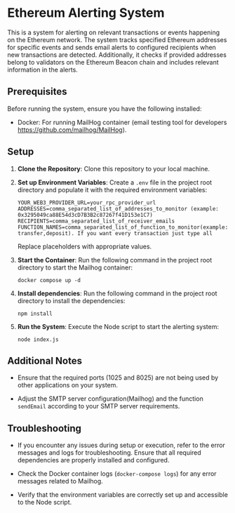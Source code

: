 # Ethereum Alerting System

This is a system for alerting on relevant transactions or events happening on the Ethereum network. The system tracks specified Ethereum addresses for specific events and sends email alerts to configured recipients when new transactions are detected. Additionally, it checks if provided addresses belong to validators on the Ethereum Beacon chain and includes relevant information in the alerts.

## Prerequisites

Before running the system, ensure you have the following installed:

- Docker: For running MailHog container (email testing tool for developers https://github.com/mailhog/MailHog).

## Setup

1. **Clone the Repository**: Clone this repository to your local machine.

2. **Set up Environment Variables**: Create a `.env` file in the project root directory and populate it with the required environment variables:

   ```
   YOUR_WEB3_PROVIDER_URL=your_rpc_provider_url
   ADDRESSES=comma_separated_list_of_addresses_to_monitor (example: 0x3295049ca88E54d3cD7B3B2c87267f41D153e1C7)
   RECIPIENTS=comma_separated_list_of_receiver_emails
   FUNCTION_NAMES=comma_separated_list_of_function_to_monitor(example: transfer,deposit). If you want every transaction just type all
   ```

   Replace placeholders with appropriate values.

3. **Start the Container**: Run the following command in the project root directory to start the Mailhog container:

   ```
   docker compose up -d
   ```

4. **Install dependencies**: Run the following command in the project root directory to install the dependencies:

   ```
   npm install
   ```

5. **Run the System**: Execute the Node script to start the alerting system:

   ```
   node index.js
   ```

## Additional Notes

- Ensure that the required ports (1025 and 8025) are not being used by other applications on your system.

- Adjust the SMTP server configuration(Mailhog) and the function `sendEmail` according to your SMTP server requirements.

## Troubleshooting

- If you encounter any issues during setup or execution, refer to the error messages and logs for troubleshooting. Ensure that all required dependencies are properly installed and configured.

- Check the Docker container logs (`docker-compose logs`) for any error messages related to Mailhog.

- Verify that the environment variables are correctly set up and accessible to the Node script.
